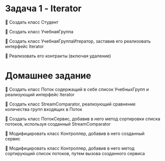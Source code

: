 # Задача 1 - Iterator
📌 Создать класс Студент

📌 Создать класс УчебнаяГруппа

📌 Создать класс УчебнаяГруппаИтератор, заставив его реализовать интерфейс Iterator

📌 Реализовать его контракты (включая удаление)

# Домашнее задание
📌 Создать класс Поток содержащий в себе список УчебныхГрупп и реализующий интерфейс Iterator

📌 Создать класс StreamComparator, реализующий сравнение количества групп входящих в Поток

📌 Создать класс ПотокСервис, добавив в него метод сортировки списка потоков, используя созданный StreamComparator

📌 Модифицировать класс Контроллер, добавив в него созданный сервис

📌 Модифицировать класс Контроллер, добавив в него метод сортирующий список потоков, путем вызова созданного сервиса